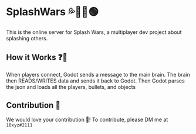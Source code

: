 # SplashWars 💦🔴🔵🟢
This is the online server for Splash Wars, a multiplayer dev project about splashing others.

## How it Works ❓🔧
When players connect, Godot sends a message to the main brain. The brain then READS/WRITES data and sends it back to Godot. 
Then Godot parses the json and loads all the players, bullets, and objects

## Contribution 💖
We would love your contribution 🤗! 
To contribute, please DM me at `10xyz#2111`
